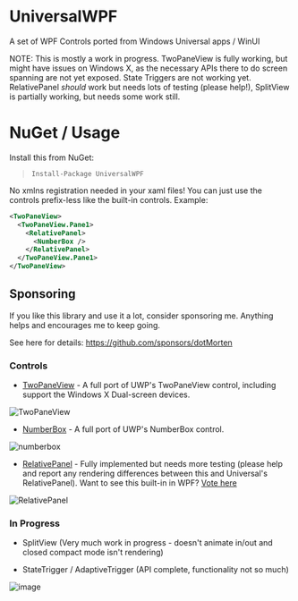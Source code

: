 # UniversalWPF
A set of WPF Controls ported from Windows Universal apps / WinUI

NOTE: This is mostly a work in progress. TwoPaneView is fully working, but might have issues on Windows X, as the necessary APIs there to do screen spanning are not yet exposed.
State Triggers are not working yet. RelativePanel _should_ work but needs lots of testing (please help!), SplitView is partially working, but needs some work still.

# NuGet / Usage

Install this from NuGet:

> `Install-Package UniversalWPF`

No xmlns registration needed in your xaml files! You can just use the controls prefix-less like the built-in controls. Example:

```xml
<TwoPaneView>
  <TwoPaneView.Pane1>
    <RelativePanel>
      <NumberBox />
    </RelativePanel>
  </TwoPaneView.Pane1>
</TwoPaneView>
```

## Sponsoring

If you like this library and use it a lot, consider sponsoring me. Anything helps and encourages me to keep going.

See here for details: https://github.com/sponsors/dotMorten

### Controls
 - [TwoPaneView](https://docs.microsoft.com/en-us/windows/uwp/design/controls-and-patterns/two-pane-view) - A full port of UWP's TwoPaneView control, including support the Windows X Dual-screen devices.
 
![TwoPaneView](https://user-images.githubusercontent.com/1378165/74808461-c238c700-529f-11ea-93c5-33ca1063f8fd.gif)

 - [NumberBox](https://docs.microsoft.com/en-us/windows/uwp/design/controls-and-patterns/number-box) - A full port of UWP's NumberBox control.

![numberbox](https://user-images.githubusercontent.com/1378165/75103965-70ea4980-55b7-11ea-843d-57dcc021053f.gif)

 - [RelativePanel](https://docs.microsoft.com/en-us/uwp/api/Windows.UI.Xaml.Controls.RelativePanel) - Fully implemented but needs more testing (please help and report any rendering differences between this and Universal's RelativePanel). Want to see this built-in in WPF? [Vote here](https://github.com/dotnet/wpf/issues/112)
 
 ![RelativePanel](https://cloud.githubusercontent.com/assets/1378165/10120048/b76250f0-645e-11e5-9b4d-2a0d7026a467.gif)

### In Progress

 - SplitView (Very much work in progress - doesn't animate in/out and closed compact mode isn't rendering)

 - StateTrigger / AdaptiveTrigger (API complete, functionality not so much)
 
 ![image](https://cloud.githubusercontent.com/assets/1378165/10121609/94743df6-64a9-11e5-9908-29c0aeaf3c7f.png)

 
